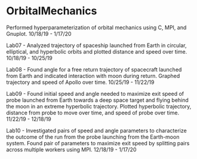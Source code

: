 # OrbitalMechanics
Performed hyperparameterization of orbital mechanics using C, MPI, and Gnuplot. 10/18/19 - 1/17/20

Lab07 - Analyzed trajectory of spaceship launched from Earth in circular, elliptical, and hyperbolic orbits and plotted distance and speed over time. 10/18/19 - 10/25/19

Lab08 - Found angle for a free return trajectory of spacecraft launched from Earth and indicated interaction with moon during return. Graphed trajectory and speed of Apollo over time. 10/25/19 - 11/22/19

Lab09 - Found initial speed and angle needed to maximize exit speed of probe launched from Earth towards a deep space target and flying behind the moon in an extreme hyperbolic trajectory. Plotted hyperbolic trajectory, distance from probe to move over time, and speed of probe over time. 11/22/19 - 12/18/19

Lab10 - Investigated pairs of speed and angle parameters to characterize the outcome of the run from the probe launching from the Earth-moon system. Found pair of parameters to maximize exit speed by splitting pairs across multiple workers using MPI. 12/18/19 - 1/17/20
